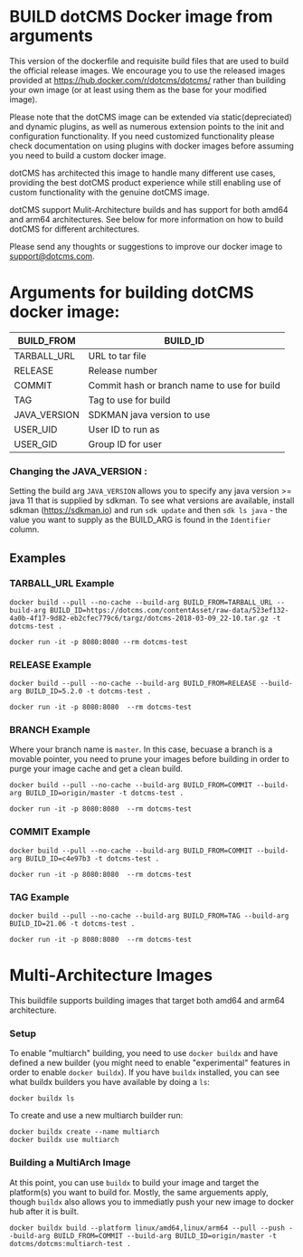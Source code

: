 # BUILD dotCMS Docker image from arguments 

This version of the dockerfile and requisite build files that are used to build the official release images. We encourage you to use the released images provided at  https://hub.docker.com/r/dotcms/dotcms/ rather than building your own image (or at least using them as the base for your modified image).  

Please note that the dotCMS image can be extended via static(depreciated) and dynamic plugins, as well as numerous extension points to the init and configuration functionality.  If you need customized functionality please check documentation on using plugins with docker images before assuming you need to build a custom docker image. 

dotCMS has architected this image to handle many different use cases, providing the best dotCMS product experience while still enabling use of custom functionality with the genuine dotCMS image.

dotCMS support Mulit-Architecture builds and has support for both amd64 and arm64 architectures. See below for more information on how to build dotCMS for different architectures.

Please send any thoughts or suggestions to improve our docker image to support@dotcms.com. 


# Arguments for building dotCMS docker image: 

|  BUILD_FROM   | BUILD_ID                     |
| ------------- | ---------------              |
| TARBALL_URL   | URL to tar file              |
| RELEASE       | Release number               |
| COMMIT        | Commit hash or branch name to use for build |
| TAG           | Tag to use for build         |
| JAVA_VERSION  | SDKMAN java version to use | 
| USER_UID      | User ID to run as | 
| USER_GID      | Group ID for user | 



### Changing the JAVA_VERSION :
Setting the build arg `JAVA_VERSION` allows you to specify any java version >= java 11 that is supplied by sdkman. To see what versions are available, install sdkman (https://sdkman.io) and run `sdk update` and then `sdk ls java` - the value you want to supply as the BUILD_ARG is found in the `Identifier` column.


## Examples 

### TARBALL_URL Example 
```
docker build --pull --no-cache --build-arg BUILD_FROM=TARBALL_URL --build-arg BUILD_ID=https://dotcms.com/contentAsset/raw-data/523ef132-4a0b-4f17-9d82-eb2cfec779c6/targz/dotcms-2018-03-09_22-10.tar.gz -t dotcms-test .

docker run -it -p 8080:8080 --rm dotcms-test
```

### RELEASE Example 
```
docker build --pull --no-cache --build-arg BUILD_FROM=RELEASE --build-arg BUILD_ID=5.2.0 -t dotcms-test .

docker run -it -p 8080:8080  --rm dotcms-test
```

### BRANCH Example 
Where your branch name is `master`.  In this case, becuase a branch is a movable pointer, you need to prune your
images before building in order to purge your image cache and get a clean build.
```
docker build --pull --no-cache --build-arg BUILD_FROM=COMMIT --build-arg BUILD_ID=origin/master -t dotcms-test .

docker run -it -p 8080:8080  --rm dotcms-test
```


### COMMIT Example 
```
docker build --pull --no-cache --build-arg BUILD_FROM=COMMIT --build-arg BUILD_ID=c4e97b3 -t dotcms-test .

docker run -it -p 8080:8080  --rm dotcms-test
```

### TAG Example 
```
docker build --pull --no-cache --build-arg BUILD_FROM=TAG --build-arg BUILD_ID=21.06 -t dotcms-test .

docker run -it -p 8080:8080  --rm dotcms-test
```


# Multi-Architecture Images
This buildfile supports building images that target both amd64 and arm64 architecture.  

### Setup
To enable "multiarch" building, you need to use `docker buildx` and have defined a new builder (you might need to enable "experimental" features in order to enable `docker buildx`). If you have `buildx` installed, you can see what buildx builders you have available by doing a `ls`:

```
docker buildx ls
```

To create and use a new multiarch builder run:
```
docker buildx create --name multiarch
docker buildx use multiarch
```

### Building a MultiArch Image

At this point, you can use `buildx` to build your image and target the platform(s) you want to build for.  Mostly, the same arguements apply, though `buildx` also allows you to immediatly push your new image to docker hub after it is built.

```
docker buildx build --platform linux/amd64,linux/arm64 --pull --push --build-arg BUILD_FROM=COMMIT --build-arg BUILD_ID=origin/master -t dotcms/dotcms:multiarch-test .

```